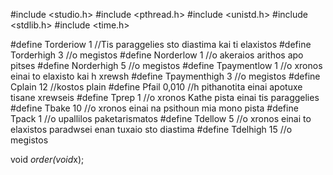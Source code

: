 #include <studio.h>
#include <pthread.h>
#include <unistd.h>
#include <stdlib.h>
#include <time.h>

#define Torderiow 1 //Tis paraggelies sto diastima kai ti elaxistos
#define Torderhigh 3 //o megistos
#define Norderlow 1 //o akeraios arithos apo pitses
#define Norderhigh 5 //o megistos
#define Tpaymentlow 1 //o xronos einai to elaxisto kai h xrewsh
#define Tpaymenthigh 3 //o megistos
#define Cplain 12 //kostos plain 
#define Pfail 0,010 //h pithanotita einai apotuxe tisane xrewseis
#define Tprep 1 //o xronos Kathe pista einai tis paraggelies 
#define Tbake 10 //o xronos einai na psithoun mia mono pista #define Tpack 1 //o upallilos paketarismatos
#define Tdellow 5 //o xronos einai to elaxistos paradwsei enan tuxaio sto diastima 
#define Tdelhigh 15 //o megistos

void *order(void*x);


